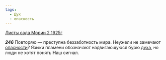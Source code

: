 ```yaml
---
tags:
  - Дух
  - опасность
---
```


[Листы сада Мории 2 1925г](/agni/1925)

___246___
Повторяю — преступна беззаботность мира. Неужели не замечают [опасности](/tag/#опасность)? Языки пламени обозначают надвигающуюся бурю [духа](/tag/#Дух), но люди не хотят понять Наш сигнал.   

